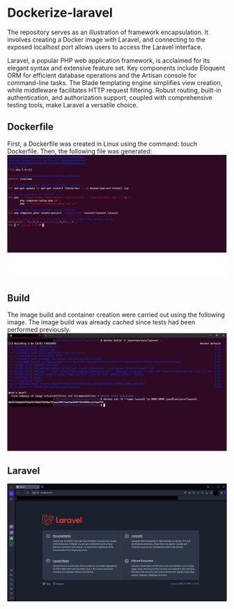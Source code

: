 # Dockerize-laravel

The repository serves as an illustration of framework encapsulation. It involves creating a Docker image with Laravel, and connecting to the exposed localhost port allows users to access the Laravel interface.

Laravel, a popular PHP web application framework, is acclaimed for its elegant syntax and extensive feature set. Key components include Eloquent ORM for efficient database operations and the Artisan console for command-line tasks. The Blade templating engine simplifies view creation, while middleware facilitates HTTP request filtering. Robust routing, built-in authentication, and authorization support, coupled with comprehensive testing tools, make Laravel a versatile choice.

## Dockerfile
First, a Dockerfile was created in Linux using the command: touch Dockerfile. Then, the following file was generated: 
![Texto Alternativo](https://github.com/JoaoFrancisco11/dockerize-laravel/blob/developer/Dockerfile.png)

## Build
The image build and container creation were carried out using the following image. The image build was already cached since tests had been performed previously.
![Texto Alternativo](https://github.com/JoaoFrancisco11/dockerize-laravel/blob/developer/build-laravel.png)

## Laravel
![Texto Alternativo](https://github.com/JoaoFrancisco11/dockerize-laravel/blob/developer/Laravel.png)



